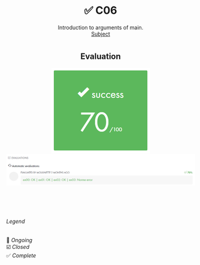 # <h1 align="center"> :white_check_mark: C06</h1>
<p align="center">
Introduction to arguments of main.<br>
<a href="../Resources/Subjects/en.subject_C06.pdf">Subject</a>
</p>

# <h2 align="center"> Evaluation </h1>
<p align="center">
<a><img src="../Resources/Evals/grade_C06.png" alt="evaluation2" class="centerImage"/></a><br />
<a><img src="../Resources/Evals/grades_C06.png" alt="evaluation" width=1000 class="centerImage"/></a><br />
</p>

<br>
<br>
<br>

###### Legend
:black_square_button: _Ongoing_<br />
:ballot_box_with_check: _Closed_<br />
:white_check_mark: _Complete_<br />
